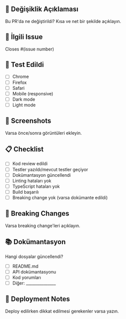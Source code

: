 ## 📝 Değişiklik Açıklaması
Bu PR'da ne değiştirildi? Kısa ve net bir şekilde açıklayın.

## 🔗 İlgili Issue
Closes #(issue number)

## 🧪 Test Edildi
- [ ] Chrome
- [ ] Firefox
- [ ] Safari
- [ ] Mobile (responsive)
- [ ] Dark mode
- [ ] Light mode

## 📸 Screenshots
Varsa önce/sonra görüntüleri ekleyin.

## 📋 Checklist
- [ ] Kod review edildi
- [ ] Testler yazıldı/mevcut testler geçiyor
- [ ] Dokümantasyon güncellendi
- [ ] Linting hataları yok
- [ ] TypeScript hataları yok
- [ ] Build başarılı
- [ ] Breaking change yok (varsa dokümante edildi)

## 🔄 Breaking Changes
Varsa breaking change'leri açıklayın.

## 📚 Dokümantasyon
Hangi dosyalar güncellendi?
- [ ] README.md
- [ ] API dokümantasyonu
- [ ] Kod yorumları
- [ ] Diğer: _______________

## 🚀 Deployment Notes
Deploy edilirken dikkat edilmesi gerekenler varsa yazın.
